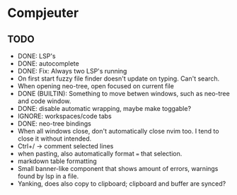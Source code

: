 # Compjeuter
## TODO
- DONE: LSP's 
- DONE: autocomplete 
- DONE: Fix: Always two LSP's running
- On first start fuzzy file finder doesn't update on typing. Can't search. 
- When opening neo-tree, open focused on current file
- DONE (BUILTIN): Something to move betwen windows, such as neo-tree and code window.
- DONE: disable automatic wrapping, maybe make toggable?
- IGNORE: workspaces/code tabs
- DONE: neo-tree bindings
- When all windows close, don't automatically close nvim too. I tend to 
close it without intended.
- Ctrl+/ -> comment selected lines
- when pasting, also automatically format `=` that selection.
- markdown table formatting
- Small banner-like component that shows amount of errors, warnings found by lsp in a file.
- Yanking, does also copy to clipboard; clipboard and buffer are synced?
